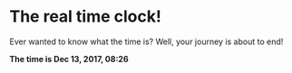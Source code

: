 # The real time clock!

Ever wanted to know what the time is? Well, your journey is about to end!

**The time is Dec 13, 2017, 08:26**
